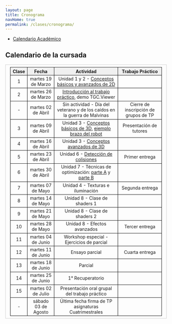 ```yaml
---
layout: page
title: Cronograma
navHome: true
permalink: /clases/cronograma/
---
```


<style>

table {
  border-collapse: collapse;
  border-spacing: 0;
  font-size: 1em;
  border: 1px solid #CCC;
  margin: 0;
  padding: 0.5em 1em;
}

th {
 font-weight: bold;
  background-color: #F0F0F0;
  border:1px solid #000000;
}

td{
    border:1px solid #000000;
}

</style>

* [Calendario Académico](https://www.frba.utn.edu.ar/es/calendario-academico/)

## Calendario de la cursada

| Clase | Fecha               | Actividad    | Trabajo Práctico  |
|:-----:|:-------------------:|:------------:|:-----------------:|
|  1    | martes 19 de Marzo | Unidad 1 y 2 - [Conceptos básicos y avanzados de 2D](https://drive.google.com/open?id=1Gg-9FIvyJj89LqkyMQ-j5S2xKaXPCduYBDJgL3ZD690) ||
|  2    | martes 26 de Marzo | [Introducción al trabajo práctico](https://drive.google.com/open?id=1wQJ1VzWIz-vu1-mo-YxEZyTvgzctENN1xLzLhQmBUxU), demo TGC.Viewer ||
|  -    | martes 02 de Abril | Sin actividad - Día del veterano y de los caídos en la guerra de Malvinas | Cierre de inscripción de grupos de TP|
|  3    | martes 09 de Abril | Unidad 3 - [Conceptos básicos de 3D](https://drive.google.com/open?id=1UylTFa6iLr6k1OwZB39a1PL_VKt4lsr04DqZEXAr_yk), [ejemplo brazo del robot](https://drive.google.com/open?id=1lyiWwoAODNqE7n4EGtEFSBm5j2AX_nmvg3MGaR-QoU4) | Presentación de tutores |
|  4    | martes 16 de Abril | Unidad 3 - [Conceptos avanzados de 3D](https://drive.google.com/open?id=1rwLp4oJ2VIulOIkZRuq94G1k_ItOmwX5CHHo6G9U01E) ||
|  5    | martes 23 de Abril | Unidad 6 - [Detección de colisiones](https://drive.google.com/open?id=1t2SnnMUZaa1AEQ5Hbrp319otKu8lhjE5xv7vm5jPO4c) | Primer entrega |
|  6    | martes 30 de Abril | Unidad 7 - Técnicas de optimización: [parte A](https://drive.google.com/open?id=1NT1_OmrTXOJO3zs2mj6OzIjYF2WWBsDTuK_sf-NG_x0) y [parte B](https://drive.google.com/open?id=1k9UKYspDOtjtPYCS3XDeX-SXX7lgXtH9nJrTSqbWqJM) ||
|  7    | martes 07 de Mayo | Unidad 4 - Texturas e iluminación | Segunda entrega |
|  8    | martes 14 de Mayo | Unidad 8 - Clase de shaders 1 ||
|  9    | martes 21 de Mayo | Unidad 8 - Clase de shaders 2 ||
| 10    | martes 28 de Mayo | Unidad 8 - Efectos avanzados | Tercer entrega |
| 11    | martes 04 de Junio | Workshop especial - Ejercicios de parcial||
| 12    | martes 11 de Junio | Ensayo parcial | Cuarta entrega |
| 13    | martes 18 de Junio | Parcial ||
| 14    | martes 25 de Junio | 1° Recuperatorio ||
| 15    | martes 02 de Julio | Presentación oral grupal del trabajo práctico ||
|  -    | sábado 03 de Agosto | Última fecha firma de TP asignaturas Cuatrimestrales ||
